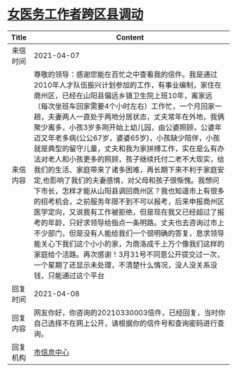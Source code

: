 # <a href="http://www.shangluo.gov.cn/zmhd/ldxxxx.jsp?urltype=leadermail.LeaderMailContentUrl&wbtreeid=1112&leadermailid=7120">女医务工作者跨区县调动</a>
|Title|Content|
|:---:|---|
|来信时间|2021-04-07|
|来信内容|尊敬的领导：感谢您能在百忙之中查看我的信件。我是通过2010年人才队伍振兴计划参加的工作，有事业编制，家住在商州区，已经在山阳县偏远乡镇卫生院上班10年，离家远（每次坐班车回家需要4个小时左右）工作忙，一个月回家一趟，夫妻两人一直处于两地分居状态，丈夫常年在外地，我俩聚少离多，小孩3岁多刚开始上幼儿园，由公婆照顾，公婆年迈又年老多病(公公67岁，婆婆65岁)，小孩缺少陪伴，小孩就是典型的留守儿童，丈夫和我为家拼搏工作，实在是么有办法对老人和小孩更多的照顾，孩子继续托付二老不大现实，给我们的生活、家庭带来了诸多困难，再长期下来不利于家庭安定,也影响了我们的夫妻感情，对父母和孩子很惭愧。我想问下市长，怎样才能从山阳县调回商州区？我也知道市上有很多的招考机会，之前服务年限不到不可以报考，后来申报商州区医学定向，又说我有工作被拒绝，但是现在我又已经超过了报考的年龄，只好求领导给指点一条明路。丈夫也去咨询过市上不少部门，但是没有人能给我们一个很明确的答复，恳求领导能关心下我们这个小小的家，为商洛成千上万个像我们这样的家庭给个活路。再次感谢！3月31号不同意公开提交过一次，一个星期了还显示未处理，不清楚什么情况，没人没关系没钱，只能通过这个平台|
|回复时间|2021-04-08|
|回复内容|网友你好，你咨询的20210330003信件，已经回复，当时你自己选择不在网上公开，请根据你的信件号和查询密码进行查询。|
|回复机构|<a href="../../categories/agencies/市信息中心.md">市信息中心</a>|